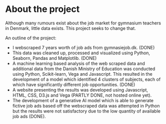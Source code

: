 # About the project
Although many rumours exist about the job market for gymnasium teachers in Denmark, little data exists. This project seeks to change that.

An outline of the project:
- I webscraped 7 years worth of job ads from gymnasiejob.dk. (DONE)
- This data was cleaned up, processed and visualized using Python, Seaborn, Pandas and Matplotlib. (DONE)
- A machine learning based analysis of the web scraped data and additional data from the Danish Ministry of Education was conducted using Python, Scikit-learn, Vega and Javascript. This resulted in the development of a model which identified 4 clusters of subjects, each of which have significantly different job opportunities. (DONE)
- A website presenting the results was developed using Javascript, HTML, CSS, D3.js and Vega (PARTLY DONE, not hosted online yet).
- The development of a generative AI model which is able to generate fictive job ads based off the webscraped data was attempted in Python but the results were not satisfactory due to the low quantity of available job ads (DONE).

